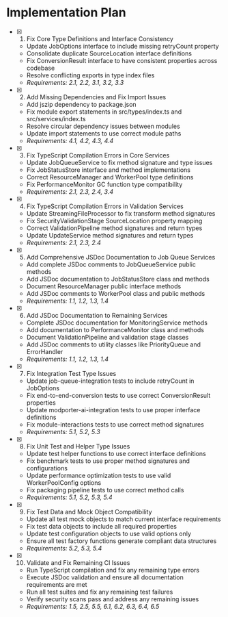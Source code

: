# Implementation Plan

- [x] 1. Fix Core Type Definitions and Interface Consistency









  - Update JobOptions interface to include missing retryCount property
  - Consolidate duplicate SourceLocation interface definitions
  - Fix ConversionResult interface to have consistent properties across codebase
  - Resolve conflicting exports in type index files
  - _Requirements: 2.1, 2.2, 3.1, 3.2, 3.3_

- [x] 2. Add Missing Dependencies and Fix Import Issues





  - Add jszip dependency to package.json
  - Fix module export statements in src/types/index.ts and src/services/index.ts
  - Resolve circular dependency issues between modules
  - Update import statements to use correct module paths
  - _Requirements: 4.1, 4.2, 4.3, 4.4_

- [x] 3. Fix TypeScript Compilation Errors in Core Services





  - Update JobQueueService to fix method signature and type issues
  - Fix JobStatusStore interface and method implementations
  - Correct ResourceManager and WorkerPool type definitions
  - Fix PerformanceMonitor GC function type compatibility
  - _Requirements: 2.1, 2.3, 2.4, 3.4_

- [x] 4. Fix TypeScript Compilation Errors in Validation Services





  - Update StreamingFileProcessor to fix transform method signatures
  - Fix SecurityValidationStage SourceLocation property mapping
  - Correct ValidationPipeline method signatures and return types
  - Update UpdateService method signatures and return types
  - _Requirements: 2.1, 2.3, 2.4_

- [x] 5. Add Comprehensive JSDoc Documentation to Job Queue Services





  - Add complete JSDoc comments to JobQueueService public methods
  - Add JSDoc documentation to JobStatusStore class and methods
  - Document ResourceManager public interface methods
  - Add JSDoc comments to WorkerPool class and public methods
  - _Requirements: 1.1, 1.2, 1.3, 1.4_

- [x] 6. Add JSDoc Documentation to Remaining Services





  - Complete JSDoc documentation for MonitoringService methods
  - Add documentation to PerformanceMonitor class and methods
  - Document ValidationPipeline and validation stage classes
  - Add JSDoc comments to utility classes like PriorityQueue and ErrorHandler
  - _Requirements: 1.1, 1.2, 1.3, 1.4_

- [x] 7. Fix Integration Test Type Issues





  - Update job-queue-integration tests to include retryCount in JobOptions
  - Fix end-to-end-conversion tests to use correct ConversionResult properties
  - Update modporter-ai-integration tests to use proper interface definitions
  - Fix module-interactions tests to use correct method signatures
  - _Requirements: 5.1, 5.2, 5.3_

- [x] 8. Fix Unit Test and Helper Type Issues





  - Update test helper functions to use correct interface definitions
  - Fix benchmark tests to use proper method signatures and configurations
  - Update performance optimization tests to use valid WorkerPoolConfig options
  - Fix packaging pipeline tests to use correct method calls
  - _Requirements: 5.1, 5.2, 5.3, 5.4_

- [x] 9. Fix Test Data and Mock Object Compatibility





  - Update all test mock objects to match current interface requirements
  - Fix test data objects to include all required properties
  - Update test configuration objects to use valid options only
  - Ensure all test factory functions generate compliant data structures
  - _Requirements: 5.2, 5.3, 5.4_

- [x] 10. Validate and Fix Remaining CI Issues





  - Run TypeScript compilation and fix any remaining type errors
  - Execute JSDoc validation and ensure all documentation requirements are met
  - Run all test suites and fix any remaining test failures
  - Verify security scans pass and address any remaining issues
  - _Requirements: 1.5, 2.5, 5.5, 6.1, 6.2, 6.3, 6.4, 6.5_